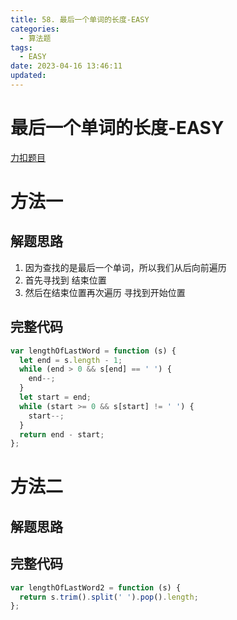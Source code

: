 ```yaml
---
title: 58. 最后一个单词的长度-EASY
categories:
  - 算法题
tags:
  - EASY
date: 2023-04-16 13:46:11
updated:
---
```


# 最后一个单词的长度-EASY

[力扣题目](https://leetcode.cn/problems/length-of-last-word/)

# 方法一

## 解题思路

1. 因为查找的是最后一个单词，所以我们从后向前遍历
2. 首先寻找到 结束位置
3. 然后在结束位置再次遍历 寻找到开始位置

## 完整代码

```javascript
var lengthOfLastWord = function (s) {
  let end = s.length - 1;
  while (end > 0 && s[end] == ' ') {
    end--;
  }
  let start = end;
  while (start >= 0 && s[start] != ' ') {
    start--;
  }
  return end - start;
};
```

# 方法二

## 解题思路

## 完整代码

```javascript
var lengthOfLastWord2 = function (s) {
  return s.trim().split(' ').pop().length;
};
```
